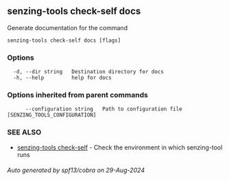 ## senzing-tools check-self docs

Generate documentation for the command

```
senzing-tools check-self docs [flags]
```

### Options

```
  -d, --dir string   Destination directory for docs
  -h, --help         help for docs
```

### Options inherited from parent commands

```
      --configuration string   Path to configuration file [SENZING_TOOLS_CONFIGURATION]
```

### SEE ALSO

* [senzing-tools check-self](senzing-tools_check-self.md)	 - Check the environment in which senzing-tool runs

###### Auto generated by spf13/cobra on 29-Aug-2024
